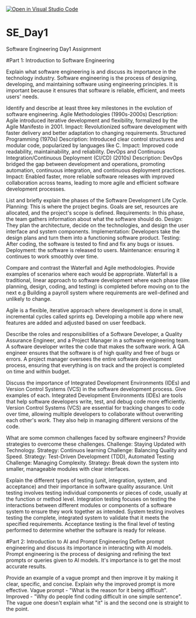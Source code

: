 [![Open in Visual Studio Code](https://classroom.github.com/assets/open-in-vscode-2e0aaae1b6195c2367325f4f02e2d04e9abb55f0b24a779b69b11b9e10269abc.svg)](https://classroom.github.com/online_ide?assignment_repo_id=15535130&assignment_repo_type=AssignmentRepo)
# SE_Day1
Software Engineering Day1 Assignment

#Part 1: Introduction to Software Engineering

Explain what software engineering is and discuss its importance in the technology industry.
Software engineering is the process of designing, developing, and maintaining software using engineering principles. It is important because it ensures that software is reliable, efficient, and meets users' needs.

Identify and describe at least three key milestones in the evolution of software engineering.
Agile Methodologies (1990s-2000s)
Description: Agile introduced iterative development and flexibility, formalized by the Agile Manifesto in 2001.
Impact: Revolutionized software development with faster delivery and better adaptation to changing requirements.
Structured Programming (1970s)
Description: Introduced clear control structures and modular code, popularized by languages like C.
Impact: Improved code readability, maintainability, and reliability.
DevOps and Continuous Integration/Continuous Deployment (CI/CD) (2010s)
Description: DevOps bridged the gap between development and operations, promoting automation, continuous integration, and continuous deployment practices.
Impact: Enabled faster, more reliable software releases with improved collaboration across teams, leading to more agile and efficient software development processes.

List and briefly explain the phases of the Software Development Life Cycle.
Planning: This is where the project begins. Goals are set, resources are allocated, and the project's scope is defined.
Requirements: In this phase, the team gathers information about what the software should do.
Design: They plan the architecture, decide on the technologies, and design the user interface and system components.
Implementation: Developers take the design plans and turn them into a functioning software product.
Testing: After coding, the software is tested to find and fix any bugs or issues.
Deployment: the software is released to users.
Maintenance: ensuring it continues to work smoothly over time.

Compare and contrast the Waterfall and Agile methodologies. Provide examples of scenarios where each would be appropriate.
Waterfall is a traditional, linear approach to software development where each phase (like planning, design, coding, and testing) is completed before moving on to the next e.g Building a payroll system where requirements are well-defined and unlikely to change.

Agile is a flexible, iterative approach where development is done in small, incremental cycles called sprints eg. Developing a mobile app where new features are added and adjusted based on user feedback.


Describe the roles and responsibilities of a Software Developer, a Quality Assurance Engineer, and a Project Manager in a software engineering team.
A software developer writes the code that makes the software work. A QA engineer ensures that the software is of high quality and free of bugs or errors. A project manager oversees the entire software development process, ensuring that everything is on track and the project is completed on time and within budget.

Discuss the importance of Integrated Development Environments (IDEs) and Version Control Systems (VCS) in the software development process. Give examples of each.
Integrated Development Environments (IDEs) are tools that help software developers write, test, and debug code more efficiently. Version Control Systems (VCS) are essential for tracking changes to code over time, allowing multiple developers to collaborate without overwriting each other's work. They also help in managing different versions of the code.


What are some common challenges faced by software engineers? Provide strategies to overcome these challenges.
Challenge: Staying Updated with Technology. Strategy: Continuos learning
Challenge: Balancing Quality and Speed. Strategy: Test-Driven Development (TDD), Automated Testing
Challenge: Managing Complexity. Strategy: Break down the system into smaller, manageable modules with clear interfaces.

Explain the different types of testing (unit, integration, system, and acceptance) and their importance in software quality assurance.
Unit testing involves testing individual components or pieces of code, usually at the function or method level. Integration testing focuses on testing the interactions between different modules or components of a software system to ensure they work together as intended. System testing involves testing the complete, integrated system to validate that it meets the specified requirements. Acceptance testing is the final level of testing performed to determine whether the software is ready for release.

#Part 2: Introduction to AI and Prompt Engineering
Define prompt engineering and discuss its importance in interacting with AI models.
Prompt engineering is the process of designing and refining the text prompts or queries given to AI models. It's importance is to get the most accurate results.

Provide an example of a vague prompt and then improve it by making it clear, specific, and concise. Explain why the improved prompt is more effective.
Vague prompt - "What is the reason for it being difficult". Improved - "Why do people find coding difficult in one simple sentence". The vague one doesn't explain what "it" is and the second one is straight to the point.
